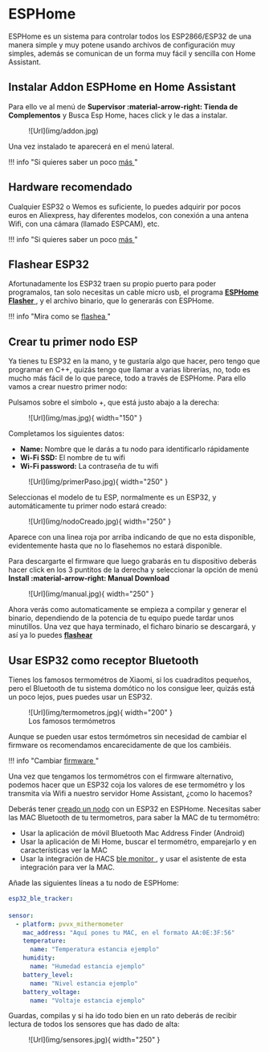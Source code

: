 # ESPHome

ESPHome es un sistema para controlar todos los ESP2866/ESP32 de una manera simple y muy potene usando archivos de configuración muy simples, además se comunican de un forma muy fácil y sencilla con Home Assistant.

## Instalar Addon ESPHome en Home Assistant

Para ello ve al menú de **Supervisor :material-arrow-right: Tienda de Complementos** y Busca Esp Home, haces click y le das a instalar.
<figure markdown> 
  ![Url](img/addon.jpg)
</figure>
Una vez instalado te aparecerá en el menú lateral.

!!! info "Si quieres saber un poco <a href="https://www.youtube.com/watch?v=h7EHREUWTH8" target="_blank">más </a>"


## Hardware recomendado

Cualquier ESP32 o Wemos es suficiente, lo puedes adquirir por pocos euros en Aliexpress, hay diferentes modelos, con conexión a una antena Wifi, con una cámara (llamado ESPCAM), etc.

!!! info "Si quieres saber un poco <a href="https://descubrearduino.com/esp32-modulo-esp32-wroom-gpio-pinout/" target="_blank">más </a>"

## Flashear ESP32

Afortunadamente los ESP32 traen su propio puerto para poder programalos, tan solo necesitas un cable micro usb, el programa <a href="https://github.com/esphome/esphome-flasher/releases" target="_blank"> **ESPHome Flasher** </a>, y el archivo binario, que lo generarás con ESPHome. 

!!! info "Mira como se  <a href="https://youtu.be/NxDY_sgAh-g?t=161" target="_blank">flashea </a>"

## Crear tu primer nodo ESP

Ya tienes tu ESP32 en la mano, y te gustaría algo que hacer, pero tengo que programar en C++, quizás tengo que llamar a varias librerías, no, todo es mucho más fácil de lo que parece, todo a través de ESPHome. Para ello vamos a crear nuestro primer nodo:

Pulsamos sobre el símbolo +, que está justo abajo a la derecha:

<figure markdown> 
  ![Url](img/mas.jpg){ width="150" }
</figure>

Completamos los siguientes datos:

 * **Name:** Nombre que le darás a tu nodo para identificarlo rápidamente
 * **Wi-Fi SSD:** El nombre de tu wifi
 * **Wi-Fi password:** La contraseña de tu wifi

<figure markdown> 
  ![Url](img/primerPaso.jpg){ width="250" }
</figure>

Seleccionas el modelo de tu ESP, normalmente es un ESP32, y automáticamente tu primer nodo estará creado:

<figure markdown> 
  ![Url](img/nodoCreado.jpg){ width="250" }
</figure>

Aparece con una linea roja por arriba indicando de que no esta disponible, evidentemente hasta que no lo flasehemos no estará disponible.

Para descargarte el firmware que luego grabarás en tu dispositivo deberás hacer click en los 3 puntitos de la derecha y seleccionar la opción de menú **Install :material-arrow-right:  Manual Download**

<figure markdown> 
  ![Url](img/manual.jpg){ width="250" }
</figure>

Ahora verás como automaticamente se empieza a compilar y generar el binario, dependiendo de la potencia de tu equipo puede tardar unos minutillos. Una vez que haya terminado, el ficharo binario se descargará, y así ya lo puedes <a href="http://localhost:8000/integraciones/espHome/#flashear-esp32" target="_blank"> **flashear** </a>


## Usar ESP32 como receptor Bluetooth

Tienes los famosos termométros de Xiaomi, si los cuadraditos pequeños, pero el Bluetooth de tu sistema domótico no los consigue leer, quizás está un poco lejos, pues puedes usar un ESP32.

<figure markdown> 
  ![Url](img/termometros.jpg){ width="200" }
   <figcaption>Los famosos termómetros</figcaption>
</figure>

Aunque se pueden usar estos termómetros sin necesidad de cambiar el firmware os recomendamos encarecidamente de que los cambiéis.

!!! info "Cambiar  <a href="https://github.com/pvvx/ATC_MiThermometer" target="_blank">firmware </a>"

Una vez que tengamos los termométros con el firmware alternativo, podemos hacer que un ESP32 coja los valores de ese termométro y los transmita vía Wifi a nuestro servidor Home Assistant, ¿como lo hacemos?

Deberás tener [creado un nodo](/integraciones/espHome/#crear-tu-primer-nodo-esp) con un ESP32 en ESPHome. Necesitas saber las MAC Bluetooth de tu termometros, para saber la MAC de tu termométro:

  * Usar la aplicación de móvil Bluetooth Mac Address Finder (Android)
  * Usar la aplicación de Mi Home, buscar el termométro, emparejarlo y en características ver la MAC
  * Usar la integración de HACS  <a href="https://github.com/custom-components/ble_monitor" target="_blank">ble monitor </a>, y usar el asistente de esta integración para ver la MAC.

Añade las siguientes líneas a tu nodo de ESPHome:

```yaml
esp32_ble_tracker:

sensor:
  - platform: pvvx_mithermometer
    mac_address: "Aquí pones tu MAC, en el formato AA:0E:3F:56"
    temperature:
      name: "Temperatura estancia ejemplo"
    humidity:
      name: "Humedad estancia ejemplo"
    battery_level:
      name: "Nivel estancia ejemplo"
    battery_voltage:
      name: "Voltaje estancia ejemplo"
```
Guardas, compilas y si ha ido todo bien en un rato deberás de recibir lectura de todos los sensores que has dado de alta:

<figure markdown> 
  ![Url](img/sensores.jpg){ width="250" }
</figure>





